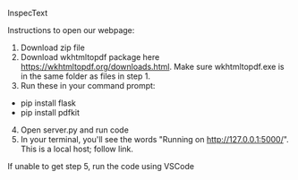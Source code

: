 InspecText

Instructions to open our webpage:

1. Download zip file
2. Download wkhtmltopdf package here https://wkhtmltopdf.org/downloads.html. Make sure wkhtmltopdf.exe is in the same folder as files in step 1.
3. Run these in your command prompt:
- pip install flask
- pip install pdfkit
4. Open server.py and run code
5. In your terminal, you'll see the words "Running on http://127.0.0.1:5000/". This is a local host; follow link.

If unable to get step 5, run the code using VSCode
